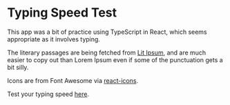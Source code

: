 # Typing Speed Test
This app was a bit of practice using TypeScript in React, which seems appropriate as it involves typing.

The literary passages are being fetched from [Lit Ipsum](https://litipsum.com/), and are much easier to copy out than Lorem Ipsum even if some of the punctuation gets a bit silly.

Icons are from Font Awesome via [react-icons](https://react-icons.github.io/react-icons/).

Test your typing speed [here](https://katehoward10.github.io/typing-speed-test/).
